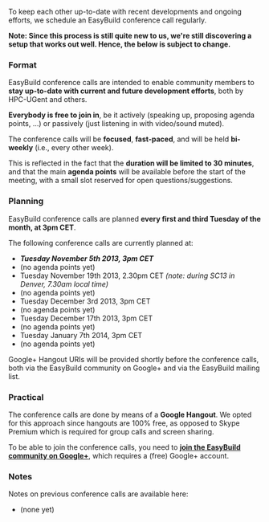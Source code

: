 To keep each other up-to-date with recent developments and ongoing efforts, we schedule an EasyBuild conference call regularly.

**Note: Since this process is still quite new to us, we're still discovering a setup that works out well. Hence, the below is subject to change.**

### Format

EasyBuild conference calls are intended to enable community members to **stay up-to-date with current and future development efforts**, both by HPC-UGent and others.

**Everybody is free to join in**, be it actively (speaking up, proposing agenda points, ...) or passively (just listening in with video/sound muted).

The conference calls will be **focused**, **fast-paced**, and will be held **bi-weekly** (i.e., every other week).

This is reflected in the fact that the **duration will be limited to 30 minutes**, and that the main **agenda points** will be available before the start of the meeting, with a small slot reserved for open questions/suggestions.

### Planning

EasyBuild conference calls are planned **every first and third Tuesday of the month, at 3pm CET**.

The following conference calls are currently planned at:
 * _**Tuesday November 5th 2013, 3pm CET**_
  * (no agenda points yet)
 * Tuesday November 19th 2013, 2.30pm CET _(note: during SC13 in Denver, 7.30am local time)_
  * (no agenda points yet)
 * Tuesday December 3rd 2013, 3pm CET
  * (no agenda points yet)
 * Tuesday December 17th 2013, 3pm CET
  * (no agenda points yet)
 * Tuesday January 7th 2014, 3pm CET
  * (no agenda points yet)

Google+ Hangout URIs will be provided shortly before the conference calls, both via the EasyBuild community on Google+ and via the EasyBuild mailing list.


### Practical

The conference calls are done by means of a **Google Hangout**. We opted for this approach since hangouts are 100% free, as opposed to Skype Premium which is required for group calls and screen sharing.

To be able to join the conference calls, you need to [**join the EasyBuild community on Google+**](https://plus.google.com/communities/103632287931200436158), which requires a (free) Google+ account.

### Notes

Notes on previous conference calls are available here:

 * (none yet)